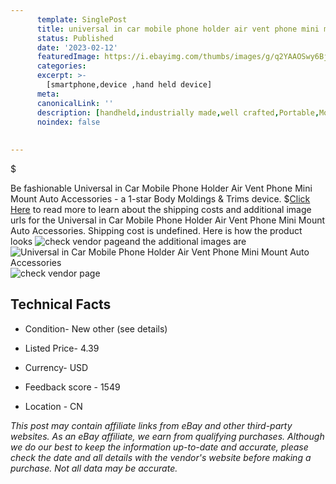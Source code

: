 ```yaml
---
      template: SinglePost
      title: universal in car mobile phone holder air vent phone mini mount auto accessories
      status: Published
      date: '2023-02-12'
      featuredImage: https://i.ebayimg.com/thumbs/images/g/q2YAAOSwy6Bj40sA/s-l225.jpg
      categories: 
      excerpt: >-
        [smartphone,device ,hand held device]
      meta:
      canonicalLink: ''
      description: [handheld,industrially made,well crafted,Portable,Mobile,Compact,Convenient,Lightweight,Maneuverable,Man-portable,Miniature,Carriable,Hand-held,Light,Holdable,Transportable,Mobile device,Pocket-sized,On-the-go,Wireless,Cordless,Compact size,Convenient size, smartphone,device ,hand held device]
      noindex: false
      
        
---
```

$

Be fashionable Universal  in Car Mobile Phone Holder Air Vent Phone Mini Mount Auto Accessories - a 1-star Body Moldings & Trims device.
$[Click Here](https://www.ebay.com/itm/266122621838?fits=Make%3AMercury&hash=item3df624f38e%3Ag%3Aq2YAAOSwy6Bj40sA&mkevt=1&mkcid=1&mkrid=711-53200-19255-0&campid=%253CePNCampaignId%253E&customid=%253CreferenceId%253E&toolid=10049) to read more to learn about the shipping costs and additional image urls for the Universal  in Car Mobile Phone Holder Air Vent Phone Mini Mount Auto Accessories. Shipping cost is undefined. Here is how the product looks ![check vendor page](https://i.ebayimg.com/thumbs/images/g/q2YAAOSwy6Bj40sA/s-l225.jpg)and the additional images are![Universal  in Car Mobile Phone Holder Air Vent Phone Mini Mount Auto Accessories](https://i.ebayimg.com/images/g/q2YAAOSwy6Bj40sA/s-l1200.jpg)![check vendor page](https://origin-galleryplus.ebayimg.com/ws/web/266122621838_2_0_1/225x225.jpg,https://origin-galleryplus.ebayimg.com/ws/web/266122621838_3_0_1/225x225.jpg,https://origin-galleryplus.ebayimg.com/ws/web/266122621838_4_0_1/225x225.jpg,https://origin-galleryplus.ebayimg.com/ws/web/266122621838_5_0_1/225x225.jpg,https://origin-galleryplus.ebayimg.com/ws/web/266122621838_6_0_1/225x225.jpg,https://origin-galleryplus.ebayimg.com/ws/web/266122621838_7_0_1/225x225.jpg,https://origin-galleryplus.ebayimg.com/ws/web/266122621838_8_0_1/225x225.jpg,https://origin-galleryplus.ebayimg.com/ws/web/266122621838_9_0_1/225x225.jpg,https://origin-galleryplus.ebayimg.com/ws/web/266122621838_10_0_1/225x225.jpg,https://origin-galleryplus.ebayimg.com/ws/web/266122621838_11_0_1/225x225.jpg,https://origin-galleryplus.ebayimg.com/ws/web/266122621838_12_0_1/225x225.jpg)



 ## Technical Facts 



     
      

 - Condition- New other (see details) 


      

 - Listed Price- 4.39 


      

 - Currency- USD 


      

 - Feedback score - 1549 


      

 - Location - CN 


      
      

 *_This post may contain affiliate links from eBay and other third-party websites. As an eBay affiliate, we earn from qualifying purchases. Although we do our best to keep the information up-to-date and accurate, please check the date and all details with the vendor's website before making a purchase. Not all data may be accurate._*






